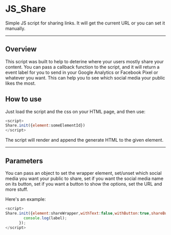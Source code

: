 # JS_Share
Simple JS script for sharing links. It will get the current URL or you can set it manually.

---

## Overview
This script was built to help to deterine where your users mostly share your content. You can pass a callback function to the script, and it will return a event label for you to send in your Google Analytics or Facebook Pixel or whatever you want. This can help you to see which social media your public likes the most.

## How to use
Just load the script and the css on your HTML page, and then use: 
```javascript
<script>
Share.init({element:someElementId})
</script>
```

The script will render and append the generate HTML to the given element. 

---

## Parameters

You can pass an object to set the wrapper element, set/unset which social media you want your public to share, set if you want the social media name on its button, set if you want a button to show the options, set the URL and more stuff. 

Here's an example: 
```javascript
<script>
Share.init({element:shareWrapper,withText:false,withButton:true,shareButtonText:'share',withWindow:true,url:'https://mycustomurl',onShare:function(label){
        console.log(label);
      });
</script>
```
